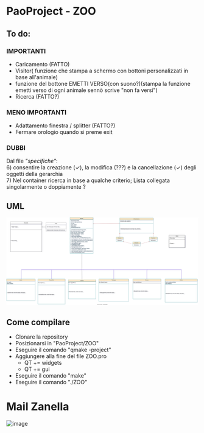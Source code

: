 # PaoProject - ZOO

## To do:
### IMPORTANTI
- Caricamento (FATTO)
- Visitor( funzione che stampa a schermo con bottoni personalizzati in base all'animale)
- funzione del bottone EMETTI VERSO(con suono?)(stampa la funzione emetti verso di ogni animale sennò scrive "non fa versi")
- Ricerca (FATTO?)

### MENO IMPORTANTI
- Adattamento finestra / splitter (FATTO?)
- Fermare orologio quando si preme exit

### DUBBI
Dal file <i>"specifiche"</i>:  
6) consentire la creazione (✓), la modifica (???) e la cancellazione (✓) degli oggetti della gerarchia  
7) Nel container ricerca in base a qualche criterio;
	Lista collegata singolarmente o doppiamente ?


## UML
![Schema UML](https://github.com/DavidePicc/PaoProject/blob/main/prova.drawio.svg)


## Come compilare
- Clonare la repository
- Posizionarsi in "PaoProject/ZOO"
- Eseguire il comando "qmake -project"
- Aggiungere alla fine del file ZOO.pro
    - QT += widgets
    - QT += gui
- Eseguire il comando "make"
- Eseguire il comando "./ZOO"


# Mail Zanella
![image](https://github.com/DavidePicc/PaoProject/assets/119404292/abe76a90-d797-452e-a342-e836a7666a11)
